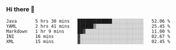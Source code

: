 ### Hi there 👋

<!--
**urzz/urzz** is a ✨ _special_ ✨ repository because its `README.md` (this file) appears on your GitHub profile.

Here are some ideas to get you started:

- 🔭 I’m currently working on ...
- 🌱 I’m currently learning ...
- 👯 I’m looking to collaborate on ...
- 🤔 I’m looking for help with ...
- 💬 Ask me about ...
- 📫 How to reach me: ...
- 😄 Pronouns: ...
- ⚡ Fun fact: ...
-->

<!--START_SECTION:waka-->

```text
Java       5 hrs 30 mins   █████████████░░░░░░░░░░░░   52.06 %
YAML       2 hrs 41 mins   ██████▒░░░░░░░░░░░░░░░░░░   25.45 %
Markdown   1 hr 9 mins     ██▓░░░░░░░░░░░░░░░░░░░░░░   11.00 %
INI        16 mins         ▓░░░░░░░░░░░░░░░░░░░░░░░░   02.67 %
XML        15 mins         ▓░░░░░░░░░░░░░░░░░░░░░░░░   02.45 %
```

<!--END_SECTION:waka-->
